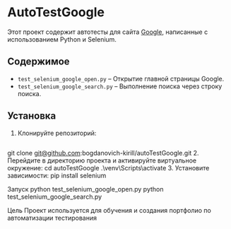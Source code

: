 # AutoTestGoogle

Этот проект содержит автотесты для сайта [Google](https://www.google.com), написанные с использованием Python и Selenium.

## Содержимое
- `test_selenium_google_open.py` – Открытие главной страницы Google.
- `test_selenium_google_search.py` – Выполнение поиска через строку поиска.

## Установка
1. Клонируйте репозиторий:
   ```bash
  git clone git@github.com:bogdanovich-kirill/autoTestGoogle.git
2. Перейдите в директорию проекта и активируйте виртуальное окружение:
  cd autoTestGoogle
  .\venv\Scripts\activate
3. Установите зависимости:
  pip install selenium

Запуск
python test_selenium_google_open.py
python test_selenium_google_search.py

Цель
Проект используется для обучения и создания портфолио по автоматизации тестирования
